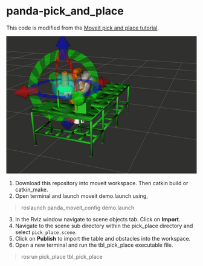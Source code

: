 # panda-pick_and_place
This code is modified from the [Moveit pick and place tutorial](http://docs.ros.org/en/kinetic/api/moveit_tutorials/html/doc/pick_place/pick_place_tutorial.html).

![output image](/outputs/output_dif_view.gif) 

1. Download this repository into moveit workspace. Then catkin build or catkin_make.
2. Open terminal and launch moveit demo.launch using,
> roslaunch panda_moveit_config demo.launch 
3. In the Rviz window navigate to scene objects tab. Click on **Import**.
4. Navigate to the scene sub directory within the pick_place directory and select ```pick_place.scene```.
5. Click on **Publish** to import the table and obstacles into the workspace.
6. Open a new terminal and run the tbl_pick_place executable file. 
> rosrun pick_place tbl_pick_place   
